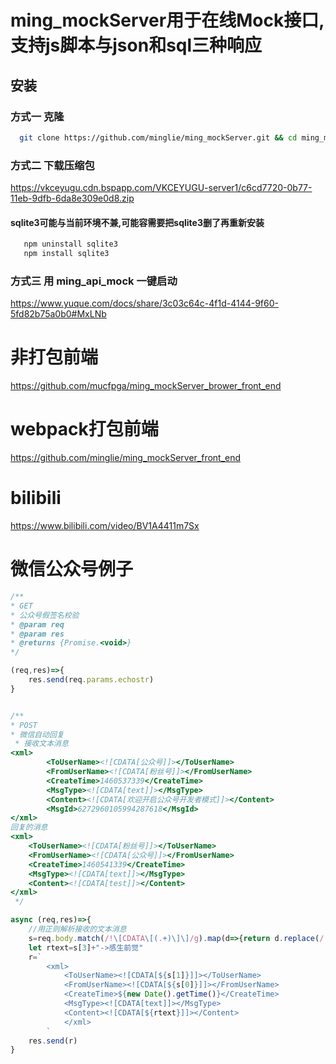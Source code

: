 # ming_mockServer用于在线Mock接口,支持js脚本与json和sql三种响应

## 安装

### 方式一 克隆
```bash
  git clone https://github.com/minglie/ming_mockServer.git && cd ming_mockServer && cnpm i && npm run start
```

### 方式二 下载压缩包

https://vkceyugu.cdn.bspapp.com/VKCEYUGU-server1/c6cd7720-0b77-11eb-9dfb-6da8e309e0d8.zip
#### sqlite3可能与当前环境不兼,可能容需要把sqlite3删了再重新安装
```bash
   npm uninstall sqlite3
   npm install sqlite3
```
### 方式三  用 ming_api_mock 一键启动

https://www.yuque.com/docs/share/3c03c64c-4f1d-4144-9f60-5fd82b75a0b0#MxLNb

# 非打包前端
https://github.com/mucfpga/ming_mockServer_brower_front_end


# webpack打包前端
https://github.com/minglie/ming_mockServer_front_end


# bilibili
https://www.bilibili.com/video/BV1A4411m7Sx

# 微信公众号例子

```javascript
/**
* GET
* 公众号假签名校验
* @param req
* @param res
* @returns {Promise.<void>}
*/

(req,res)=>{ 
    res.send(req.params.echostr)
}


/**
* POST
* 微信自动回复
 * 接收文本消息 
<xml>
        <ToUserName><![CDATA[公众号]]></ToUserName>
        <FromUserName><![CDATA[粉丝号]]></FromUserName>
        <CreateTime>1460537339</CreateTime>
        <MsgType><![CDATA[text]]></MsgType>
        <Content><![CDATA[欢迎开启公众号开发者模式]]></Content>
        <MsgId>6272960105994287618</MsgId>
</xml>
回复的消息
<xml>
    <ToUserName><![CDATA[粉丝号]]></ToUserName>
    <FromUserName><![CDATA[公众号]]></FromUserName>
    <CreateTime>1460541339</CreateTime>
    <MsgType><![CDATA[text]]></MsgType>
    <Content><![CDATA[test]]></Content>
</xml>
 */

async (req,res)=>{ 
    //用正则解析接收的文本消息
    s=req.body.match(/!\[CDATA\[(.+)\]\]/g).map(d=>{return d.replace(/(\]{2})|(!\[CDATA\[)/g,"")})
    let rtext=s[3]+"->感生前觉"
    r=`
        <xml>
            <ToUserName><![CDATA[${s[1]}]]></ToUserName>
            <FromUserName><![CDATA[${s[0]}]]></FromUserName>
            <CreateTime>${new Date().getTime()}</CreateTime>
            <MsgType><![CDATA[text]]></MsgType>
            <Content><![CDATA[${rtext}]]></Content>
            </xml>
        `
    res.send(r)
}
```

